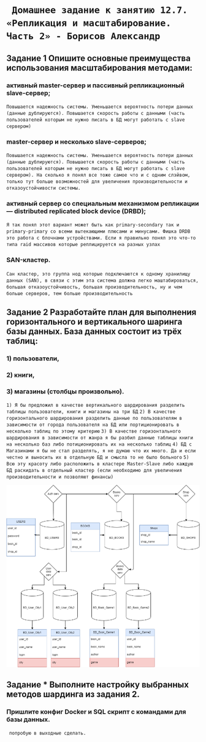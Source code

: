 # ` Домашнее задание к занятию 12.7. «Репликация и масштабирование. Часть 2» - Борисов Александр`

## Задание 1 Опишите основные преимущества использования масштабирования методами:

### активный master-сервер и пассивный репликационный slave-сервер;
`Повышается надежность системы. Уменьшается вероятность потери данных (данные дублируются). Повышается скорость работы с данными (часть пользователей которым не нужно писать в БД могут работать с slave сервером)`

### master-сервер и несколько slave-серверов;
`Повышается надежность системы. Уменьшается вероятность потери данных (данные дублируются). Повышается скорость работы с данными (часть пользователей которым не нужно писать в БД могут работать с slave сервером). На сколько я понял все тоже самое что и с одним слэйвом, только тут больше возможностей для увеличения производительности и отказоустойчивости системы.`

### активный сервер со специальным механизмом репликации — distributed replicated block device (DRBD);
`Я так понял этот вариант может быть как primary-secondary так и primary-primary со всеми вытекающими плюсами и минусами. Фишка DRDB это работа с блочнами устройствами. Если я правильно понял это что-то типа raid массивов которые реплицируется на разных узлах`

### SAN-кластер.
`Сан кластер, это группа нод которые подключаются к одному хранилищу данных (SAN), в связи с этим эта система должна легко маштабироваться, большая отказоустойчивость, большая производительность, ну и чем больше серверов, тем больше производительность`


## Задание 2 Разработайте план для выполнения горизонтального и вертикального шаринга базы данных. База данных состоит из трёх таблиц:

### 1) пользователи,
### 2) книги,
### 3) магазины (столбцы произвольно).

`1) Я бы предложил в качестве вертикального шардирования разделить таблицы пользователи, книги и магазины на три БД`
`2) В качестве горизонтального шардирования разделить данные по пользователям в зависимости от города пользователя на БД или портиционировать в несколько таблиц по этому критерию`
`3) В качестве горизонтального шардирования в зависимости от жанра я бы разбил данные таблицы книги на несколько баз либо потиционировать их на несколько таблиц`
`4) БД с Магазинами я бы не стал разделять, я не думаю что их много. Да и если честно и выносить их в отдельную БД и смысла то не было больного` 
`5) Всю эту красоту либо расположить в кластере Master-Slave либо каждую БД раскидать в отдельный кластер (если необходимо для увеличения производительности и позволяют финансы)`

![Схема](schema.png)

## Задание * Выполните настройку выбранных методов шардинга из задания 2.

### Пришлите конфиг Docker и SQL скрипт с командами для базы данных.

` попробую в выходные сделать.`
